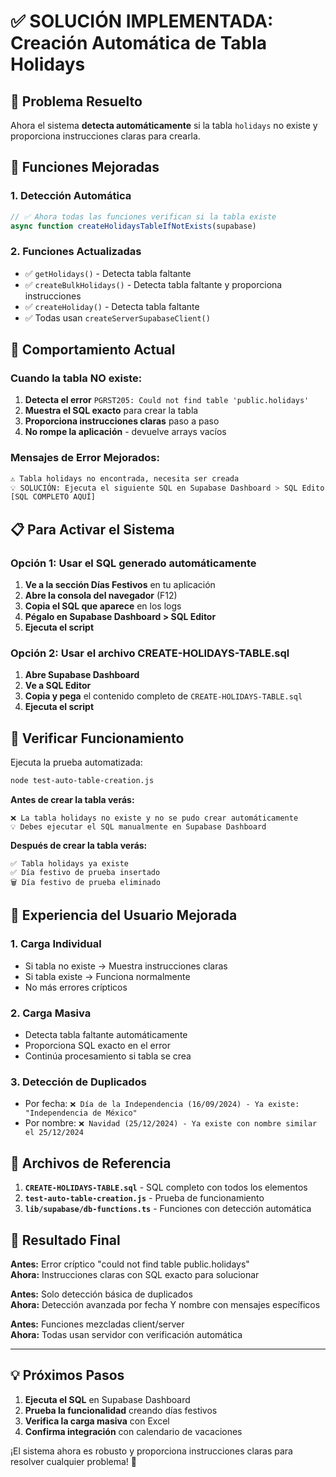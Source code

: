 # ✅ SOLUCIÓN IMPLEMENTADA: Creación Automática de Tabla Holidays

## 🎯 Problema Resuelto

Ahora el sistema **detecta automáticamente** si la tabla `holidays` no existe y proporciona instrucciones claras para crearla.

## 🔧 Funciones Mejoradas

### 1. **Detección Automática** 
```typescript
// ✅ Ahora todas las funciones verifican si la tabla existe
async function createHolidaysTableIfNotExists(supabase)
```

### 2. **Funciones Actualizadas**
- ✅ `getHolidays()` - Detecta tabla faltante
- ✅ `createBulkHolidays()` - Detecta tabla faltante y proporciona instrucciones
- ✅ `createHoliday()` - Detecta tabla faltante
- ✅ Todas usan `createServerSupabaseClient()`

## 🚀 Comportamiento Actual

### Cuando la tabla NO existe:
1. **Detecta el error** `PGRST205: Could not find table 'public.holidays'`
2. **Muestra el SQL exacto** para crear la tabla
3. **Proporciona instrucciones claras** paso a paso
4. **No rompe la aplicación** - devuelve arrays vacíos

### Mensajes de Error Mejorados:
```bash
⚠️ Tabla holidays no encontrada, necesita ser creada
💡 SOLUCIÓN: Ejecuta el siguiente SQL en Supabase Dashboard > SQL Editor:
[SQL COMPLETO AQUÍ]
```

## 📋 Para Activar el Sistema

### Opción 1: Usar el SQL generado automáticamente
1. **Ve a la sección Días Festivos** en tu aplicación
2. **Abre la consola del navegador** (F12)
3. **Copia el SQL que aparece** en los logs
4. **Pégalo en Supabase Dashboard > SQL Editor**
5. **Ejecuta el script**

### Opción 2: Usar el archivo CREATE-HOLIDAYS-TABLE.sql
1. **Abre Supabase Dashboard**
2. **Ve a SQL Editor**
3. **Copia y pega** el contenido completo de `CREATE-HOLIDAYS-TABLE.sql`
4. **Ejecuta el script**

## 🧪 Verificar Funcionamiento

Ejecuta la prueba automatizada:
```bash
node test-auto-table-creation.js
```

**Antes de crear la tabla verás:**
```
❌ La tabla holidays no existe y no se pudo crear automáticamente
💡 Debes ejecutar el SQL manualmente en Supabase Dashboard
```

**Después de crear la tabla verás:**
```
✅ Tabla holidays ya existe
✅ Día festivo de prueba insertado
🗑️ Día festivo de prueba eliminado
```

## 📱 Experiencia del Usuario Mejorada

### 1. **Carga Individual**
- Si tabla no existe → Muestra instrucciones claras
- Si tabla existe → Funciona normalmente
- No más errores crípticos

### 2. **Carga Masiva**  
- Detecta tabla faltante automáticamente
- Proporciona SQL exacto en el error
- Continúa procesamiento si tabla se crea

### 3. **Detección de Duplicados**
- Por fecha: `❌ Día de la Independencia (16/09/2024) - Ya existe: "Independencia de México"`
- Por nombre: `❌ Navidad (25/12/2024) - Ya existe con nombre similar el 25/12/2024`

## 📄 Archivos de Referencia

1. **`CREATE-HOLIDAYS-TABLE.sql`** - SQL completo con todos los elementos
2. **`test-auto-table-creation.js`** - Prueba de funcionamiento
3. **`lib/supabase/db-functions.ts`** - Funciones con detección automática

## 🎉 Resultado Final

**Antes:** Error críptico "could not find table public.holidays"  
**Ahora:** Instrucciones claras con SQL exacto para solucionar

**Antes:** Solo detección básica de duplicados  
**Ahora:** Detección avanzada por fecha Y nombre con mensajes específicos

**Antes:** Funciones mezcladas client/server  
**Ahora:** Todas usan servidor con verificación automática

---

## 💡 Próximos Pasos

1. **Ejecuta el SQL** en Supabase Dashboard
2. **Prueba la funcionalidad** creando días festivos
3. **Verifica la carga masiva** con Excel
4. **Confirma integración** con calendario de vacaciones

¡El sistema ahora es robusto y proporciona instrucciones claras para resolver cualquier problema! 🚀